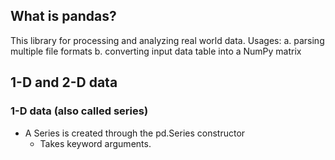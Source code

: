 ## What is pandas?
This library for processing and analyzing real world data. Usages:
a. parsing multiple file formats
b. converting input data table into a NumPy matrix

## 1-D and 2-D data
### 1-D data (also called series)
- A Series is created through the pd.Series constructor
  - Takes keyword arguments.

